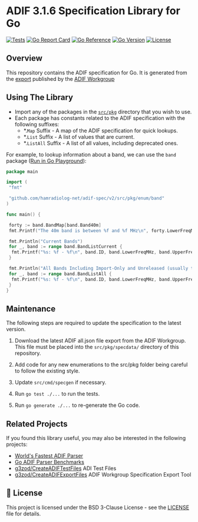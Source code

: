 # ADIF 3.1.6 Specification Library for Go

[![Tests](https://github.com/hamradiolog-net/adif-spec/actions/workflows/test.yml/badge.svg)](https://github.com/hamradiolog-net/adif-spec/actions/workflows/test.yml)
[![Go Report Card](https://goreportcard.com/badge/github.com/hamradiolog-net/adif-spec)](https://goreportcard.com/report/github.com/hamradiolog-net/adif-spec)
[![Go Reference](https://pkg.go.dev/badge/github.com/hamradiolog-net/adif-spec.svg)](https://pkg.go.dev/github.com/hamradiolog-net/adif-spec)
[![Go Version](https://img.shields.io/github/go-mod/go-version/hamradiolog-net/adif-spec)](https://github.com/hamradiolog-net/adif-spec/blob/main/go.mod)
[![License](https://img.shields.io/github/license/hamradiolog-net/adif-spec)](https://github.com/hamradiolog-net/adif-spec/blob/main/LICENSE)

## Overview

This repository contains the ADIF specification for Go.
It is generated from the [export](https://adif.org.uk/315/ADIF_315_resources_2024_11_28.zip) published by the [ADIF Workgroup](https://www.adif.org/)

## Using The Library

- Import any of the packages in the [`src/pkg`](src/pkg) directory that you wish to use.
- Each package has constants related to the ADIF specification with the following suffixes:
  - *.`Map` Suffix - A map of the ADIF specification for quick lookups.
  - *.`List` Suffix - A list of values that are current.
  - *.`ListAll` Suffix - A list of all values, including deprecated ones.

For example, to lookup information about a band, we can use the `band` package ([Run in Go Playground](https://go.dev/play/p/_RiCLCUhVV1)):

```go
package main

import (
 "fmt"

 "github.com/hamradiolog-net/adif-spec/v2/src/pkg/enum/band"
)

func main() {

 forty := band.BandMap[band.Band40m]
 fmt.Printf("The 40m band is between %f and %f MHz\n", forty.LowerFreqMHz, forty.UpperFreqMHz)

 fmt.Println("Current Bands")
 for _, band := range band.BandListCurrent {
  fmt.Printf("%s: %f - %f\n", band.ID, band.LowerFreqMHz, band.UpperFreqMHz)
 }

 fmt.Println("All Bands Including Import-Only and Unreleased (usually this is the same as BandList)")
 for _, band := range band.BandListAll {
  fmt.Printf("%s: %f - %f\n", band.ID, band.LowerFreqMHz, band.UpperFreqMHz)
 }
}

```

## Maintenance

The following steps are required to update the specification to the latest version.

1. Download the latest ADIF all.json file export from the ADIF Workgroup. This file must be placed into the `src/pkg/specdata/` directory of this repository.

2. Add code for any new enumerations to the src/pkg folder being careful to follow the existing style.

3. Update `src/cmd/specgen` if necessary.

4. Run `go test ./...` to run the tests.

5. Run `go generate ./...` to re-generate the Go code.

## Related Projects

If you found this library useful, you may also be interested in the following projects:

- [World's Fastest ADIF Parser](https://github.com/hamradiolog-net/adif)
- [Go ADIF Parser Benchmarks](https://github.com/hamradiolog-net/adif-benchmark)
- [g3zod/CreateADIFTestFiles](https://github.com/g3zod/CreateADIFTestFiles) ADI Test Files
- [g3zod/CreateADIFExportFiles](https://github.com/g3zod/CreateADIFExportFiles) ADIF Workgroup Specification Export Tool

## 📝 License

This project is licensed under the BSD 3-Clause License - see the [LICENSE](LICENSE) file for details.
